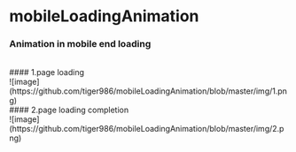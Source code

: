 # mobileLoadingAnimation
### Animation in mobile end loading
<br>
#### 1.page loading
<br>
![image](https://github.com/tiger986/mobileLoadingAnimation/blob/master/img/1.png)
<br>
#### 2.page loading completion
<br>
![image](https://github.com/tiger986/mobileLoadingAnimation/blob/master/img/2.png)
